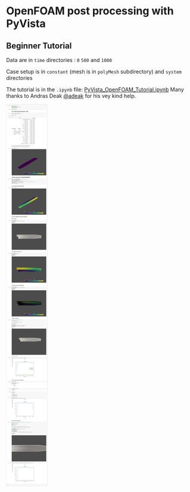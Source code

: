 # OpenFOAM post processing with PyVista 
## Beginner Tutorial 

Data are in `time` directories : `0` `500` and `1000`

Case setup is in `constant` (mesh is in `polyMesh` subdirectory) and `system` directories 

The tutorial is in the `.ipynb` file: [PyVista_OpenFOAM_Tutorial.ipynb](./PyVista_OpenFOAM_Tutorial.ipynb)
Many thanks to Andras Deak [@adeak](https://pyvista.slack.com/team/U014JA6JN77) for his vey kind help.

![Velocity field](PyVista_OpenFOAM_Tutorial-Jupyter-Notebook.png)


